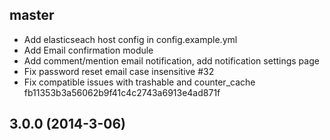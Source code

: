 ## master

- Add elasticseach host config in config.example.yml
- Add Email confirmation module
- Add comment/mention email notification, add notification settings page
- Fix password reset email case insensitive #32
- Fix compatible issues with trashable and counter_cache fb11353b3a56062b9f41c4c2743a6913e4ad871f

## 3.0.0 (2014-3-06)
